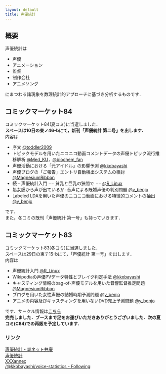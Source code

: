 ```yaml
---  
layout: default  
title: 声優統計
---  
```


## 概要
声優統計は  

- 声優  
- アニメーション  
- 監督  
- 制作会社  
- アニメソング  

にまつわる諸現象を数理統計的アプローチに基づき分析するものです．  

## コミックマーケット84
コミックマーケット84(夏コミ)に当選しました．  
 **スペースは10日の東ノ46-bにて，新刊「声優統計 第二号」を出します．**    
内容は  

- 序文 [@toddler2009](http://twitter.com/toddler2009)   
- トピックモデルを用いたニコニコ動画コメントデータの声優トピック流行推移解析 [@Med_KU](http://twitter.com/Med_KU)，[@biochem_fan](http://twitter.com/biochem_fan)    
- 声優活動における「元アイドル」の影響予測 [@kkobayashi](http://twitter.com/kkobayashi)  
- 声優ブログの「ご報告」エントリ自動検出システムの検討 [@MagnesiumRibbon](http://twitter.com/MagnesiumRibbon)  
- 続・声優統計入門 −− 貧乳と巨乳の狭間で −−  [@R_Linux](http://twitter.com/R_Linux)  
- 処女膜から声が出ているか: 音声による既婚声優の判別問題 [@y_benjo](http://twitter.com/y_benjo)  
- Labeled LDAを用いた声優のニコニコ動画における特徴的コメントの抽出 [@y_benjo](http://twitter.com/y_benjo)   

です．  
また，冬コミの既刊「声優統計 第一号」も持っていきます．  


## コミックマーケット83
コミックマーケット83(冬コミ)に当選しました．  
スペースは29日の東テ15-bにて，「声優統計 第一号」を出します．  
内容は  

- 声優統計入門 [@R_Linux](http://twitter.com/R_Linux)  
- Wikipediaの声優PVデータ特性とブレイク判定手法 [@kkobayashi](http://twitter.com/kkobayashi)   
- キャスティング情報のbag-of-声優モデルを用いた音響監督推定問題 [@MagnesiumRibbon](http://twitter.com/MagnesiumRibbon)  
- ブログを用いた女性声優の結婚時期予測問題 [@y_benjo](http://twitter.com/y_benjo)  
- アニメの内容及びキャスティングを用いないDVD売上予測問題 [@y_benjo](http://twitter.com/y_benjo)  

です．サークル情報は[こちら](https://webcatalog.circle.ms/Circle/83/W0105331)  
 **完売しました．ブースまで足をお運びいただきありがとうございました．次の夏コミ(C84)での再販を予定しています．**   
 
### リンク
[声優統計 - 糞ネット弁慶](http://d.hatena.ne.jp/repose/searchdiary?word=%2A%5B%C0%BC%CD%A5%C5%FD%B7%D7%5D)  
[声優統計](http://voice-statistics.hatenablog.jp/)  
[XXXannex](http://d.hatena.ne.jp/kkobayashi_a/)  
[/@kkobayashi/voice-statistics - Following](https://twitter.com/i/#!/kkobayashi/voice-statistics/members)  

